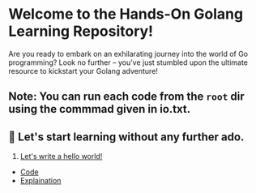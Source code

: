 # Welcome to the Hands-On Golang Learning Repository!

Are you ready to embark on an exhilarating journey into the world of Go programming? Look no further – you've just stumbled upon the ultimate resource to kickstart your Golang adventure!

## Note: You can run each code from the `root` dir using the commmad given in io.txt.
## 🚀 Let's start learning without any further ado.

1. [Let's write a hello world!](tutorial/hello%20world/)
- [Code](tutorial/hello%20world/main.go)
- [Explaination](tutorial/hello%20world/logic.md)